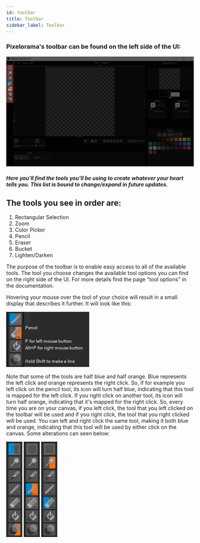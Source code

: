 ```yaml
---
id: toolbar
title: Toolbar
sidebar_label: Toolbar
---
```


### Pixelorama's toolbar can be found on the left side of the UI:

![Toolbar](assets/ui-toolbar.png)

##### Here you'll find the tools you'll be using to create whatever your heart tells you. This list is bound to change/expand in future updates. 

## The tools you see in order are:
 1. Rectangular Selection
 2. Zoom
 3. Color Picker
 4. Pencil
 5. Eraser
 6. Bucket
 7. Lighten/Darken

The purpose of the toolbar is to enable easy access to all of the available tools. The tool you choose changes the available tool options you can find on the right side of the UI. For more details find the page "tool options" in the documentation.

Hovering your mouse over the tool of your choice will result in a small display that describes it further. It will look like this:

![Hover](assets/toolbar_hover.png)

Note that some of the tools are half blue and half orange. Blue represents the left click and orange represents the right click. So, if for example you left click on the pencil tool, its icon will turn half blue, indicating that this tool is mapped for the left click. If you right click on another tool, its icon will turn half orange, indicating that it's mapped for the right click. So, every time you are on your canvas, if you left click, the tool that you left clicked on the toolbar will be used and if you right click, the tool that you right clicked will be used. You can left and right click the same tool, making it both blue and orange, indicating that this tool will be used by either click on the canvas. Some alterations can seen below:

<div style={{textAlign: 'center'}}>
<img src="assets/toolbar_example_1.png"/>
<img src="assets/toolbar_example_2.png"/>
<img src="assets/toolbar_example_3.png"/>
</div>